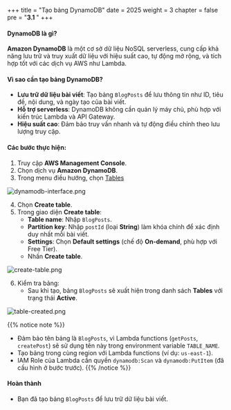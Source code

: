 +++
title = "Tạo bảng DynamoDB"
date = 2025
weight = 3
chapter = false
pre = "<b>3.1 </b>"
+++

#### DynamoDB là gì?
**Amazon DynamoDB** là một cơ sở dữ liệu NoSQL serverless, cung cấp khả năng lưu trữ và truy xuất dữ liệu với hiệu suất cao, tự động mở rộng, và tích hợp tốt với các dịch vụ AWS như Lambda.

#### Vì sao cần tạo bảng DynamoDB?
- **Lưu trữ dữ liệu bài viết**: Tạo bảng `BlogPosts` để lưu thông tin như ID, tiêu đề, nội dung, và ngày tạo của bài viết.
- **Hỗ trợ serverless**: DynamoDB không cần quản lý máy chủ, phù hợp với kiến trúc Lambda và API Gateway.
- **Hiệu suất cao**: Đảm bảo truy vấn nhanh và tự động điều chỉnh theo lưu lượng truy cập.

#### Các bước thực hiện:
1. Truy cập **AWS Management Console**.
2. Chọn dịch vụ **Amazon DynamoDB**.
3. Trong menu điều hướng, chọn [Tables](https://ap-southeast-1.console.aws.amazon.com/dynamodbv2/home?region=ap-southeast-1#tables/)

![dynamodb-interface.png](/images/3-Create-DynamoDB-Table/3.1-create-dynamodb-table/3.0.png)

4. Chọn **Create table**.
5. Trong giao diện **Create table**:
   - **Table name**: Nhập `BlogPosts`.
   - **Partition key**: Nhập `postId` (loại **String**) làm khóa chính để xác định duy nhất mỗi bài viết.
   - **Settings**: Chọn **Default settings** (chế độ **On-demand**, phù hợp với Free Tier).
   - Nhấn **Create table**.

![create-table.png](/images/3-Create-DynamoDB-Table/3.1-create-dynamodb-table/3.1.png)

6. Kiểm tra bảng:
   - Sau khi tạo, bảng `BlogPosts` sẽ xuất hiện trong danh sách **Tables** với trạng thái **Active**.

![table-created.png](/images/3-Create-DynamoDB-Table/3.1-create-dynamodb-table/3.2.png)

{{% notice note %}}
- Đảm bảo tên bảng là `BlogPosts`, vì Lambda functions (`getPosts`, `createPost`) sẽ sử dụng tên này trong environment variable `TABLE_NAME`.
- Tạo bảng trong cùng region với Lambda functions (ví dụ: `us-east-1`).
- IAM Role của Lambda cần quyền `dynamodb:Scan` và `dynamodb:PutItem` (đã cấu hình ở bước trước).
{{% /notice %}}

#### Hoàn thành
- Bạn đã tạo bảng `BlogPosts` để lưu trữ dữ liệu bài viết.
